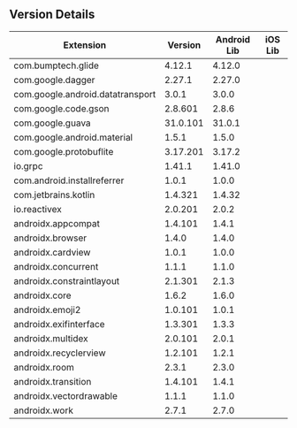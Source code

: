 ## Version Details

| Extension | Version | Android Lib | iOS Lib |
| --- | --- | --- | --- |
| com.bumptech.glide | 4.12.1 | 4.12.0 |  |
| com.google.dagger | 2.27.1 | 2.27.0 |  |
| com.google.android.datatransport | 3.0.1 | 3.0.0 |  |
| com.google.code.gson | 2.8.601 | 2.8.6 |  |
| com.google.guava | 31.0.101 | 31.0.1 |  |
| com.google.android.material | 1.5.1 | 1.5.0 |  |
| com.google.protobuflite | 3.17.201 | 3.17.2 |  |
| io.grpc | 1.41.1 | 1.41.0 |  |
| com.android.installreferrer | 1.0.1 | 1.0.0 |  |
| com.jetbrains.kotlin | 1.4.321 | 1.4.32 |  |
| io.reactivex | 2.0.201 | 2.0.2 |  |
| androidx.appcompat | 1.4.101 | 1.4.1 |  |
| androidx.browser | 1.4.0 | 1.4.0 |  |
| androidx.cardview | 1.0.1 | 1.0.0 |  |
| androidx.concurrent | 1.1.1 | 1.1.0 |  |
| androidx.constraintlayout | 2.1.301 | 2.1.3 |  |
| androidx.core | 1.6.2 | 1.6.0 |  |
| androidx.emoji2 | 1.0.101 | 1.0.1 |  |
| androidx.exifinterface | 1.3.301 | 1.3.3 |  |
| androidx.multidex | 2.0.101 | 2.0.1 |  |
| androidx.recyclerview | 1.2.101 | 1.2.1 |  |
| androidx.room | 2.3.1 | 2.3.0 |  |
| androidx.transition | 1.4.101 | 1.4.1 |  |
| androidx.vectordrawable | 1.1.1 | 1.1.0 |  |
| androidx.work | 2.7.1 | 2.7.0 |  |
